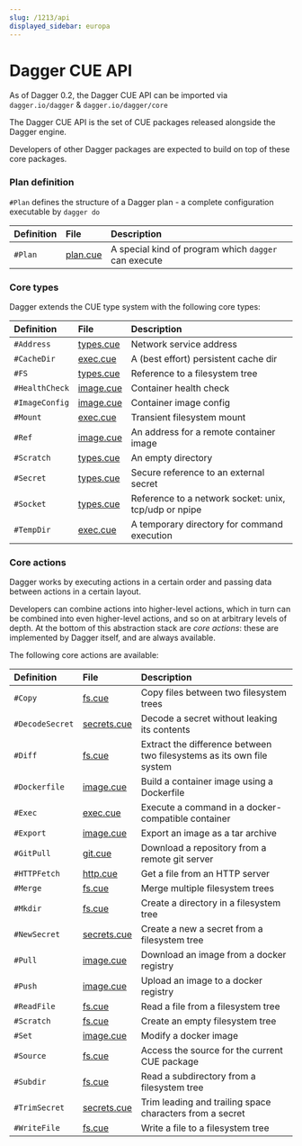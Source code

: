 ```yaml
---
slug: /1213/api
displayed_sidebar: europa
---
```


# Dagger CUE API

As of Dagger 0.2, the Dagger CUE API can be imported via `dagger.io/dagger` & `dagger.io/dagger/core`

The Dagger CUE API is the set of CUE packages released alongside the Dagger engine.

Developers of other Dagger packages are expected to build on top of these core packages.

### Plan definition

`#Plan` defines the structure of a Dagger plan - a complete configuration executable by `dagger do`

| Definition | File                                                                                   | Description                                          |
| :--        | :--                                                                                    | :--                                                  |
| `#Plan`    | [plan.cue](https://github.com/dagger/dagger/blob/v0.2.4/pkg/dagger.io/dagger/plan.cue) | A special kind of program which `dagger` can execute |

### Core types

Dagger extends the CUE type system with the following core types:

| Definition     | File                                                                                        | Description                                           |
| :--            | :--                                                                                         | :--                                                   |
| `#Address`     | [types.cue](https://github.com/dagger/dagger/blob/v0.2.4/pkg/dagger.io/dagger/types.cue)    | Network service address                               |
| `#CacheDir`    | [exec.cue](https://github.com/dagger/dagger/blob/v0.2.4/pkg/dagger.io/dagger/core/exec.cue) | A (best effort) persistent cache dir                  |
| `#FS`          | [types.cue](https://github.com/dagger/dagger/blob/v0.2.4/pkg/dagger.io/dagger/types.cue)    | Reference to a filesystem tree                        |
| `#HealthCheck` | [image.cue](https://github.com/dagger/dagger/blob/v0.2.4/pkg/dagger.io/dagger/image.cue)    | Container health check                                |
| `#ImageConfig` | [image.cue](https://github.com/dagger/dagger/blob/v0.2.4/pkg/dagger.io/dagger/image.cue)    | Container image config                                |
| `#Mount`       | [exec.cue](https://github.com/dagger/dagger/blob/v0.2.4/pkg/dagger.io/dagger/core/exec.cue) | Transient filesystem mount                            |
| `#Ref`         | [image.cue](https://github.com/dagger/dagger/blob/v0.2.4/pkg/dagger.io/dagger/image.cue)    | An address for a remote container image               |
| `#Scratch`     | [types.cue](https://github.com/dagger/dagger/blob/v0.2.4/pkg/dagger.io/dagger/types.cue)    | An empty directory                                    |
| `#Secret`      | [types.cue](https://github.com/dagger/dagger/blob/v0.2.4/pkg/dagger.io/dagger/types.cue)    | Secure reference to an external secret                |
| `#Socket`      | [types.cue](https://github.com/dagger/dagger/blob/v0.2.4/pkg/dagger.io/dagger/types.cue)    | Reference to a network socket: unix, tcp/udp or npipe |
| `#TempDir`     | [exec.cue](https://github.com/dagger/dagger/blob/v0.2.4/pkg/dagger.io/dagger/core/exec.cue) | A temporary directory for command execution           |

### Core actions

Dagger works by executing actions in a certain order and passing data between actions in a certain layout.

Developers can combine actions into higher-level actions, which in turn can be combined into even higher-level actions,
and so on at arbitrary levels of depth. At the bottom of this abstraction stack are *core actions*: these
are implemented by Dagger itself, and are always available.

The following core actions are available:

| Definition      | File                                                                                              | Description                                                           |
| :--             | :--                                                                                               | :--                                                                   |
| `#Copy`         | [fs.cue](https://github.com/dagger/dagger/blob/v0.2.4/pkg/dagger.io/dagger/core/fs.cue)           | Copy files between two filesystem trees                               |
| `#DecodeSecret` | [secrets.cue](https://github.com/dagger/dagger/blob/v0.2.4/pkg/dagger.io/dagger/core/secrets.cue) | Decode a secret without leaking its contents                          |
| `#Diff`         | [fs.cue](https://github.com/dagger/dagger/blob/v0.2.4/pkg/dagger.io/dagger/core/fs.cue)           | Extract the difference between two filesystems as its own file system |
| `#Dockerfile`   | [image.cue](https://github.com/dagger/dagger/blob/v0.2.4/pkg/dagger.io/dagger/core/image.cue)     | Build a container image using a Dockerfile                            |
| `#Exec`         | [exec.cue](https://github.com/dagger/dagger/blob/v0.2.4/pkg/dagger.io/dagger/core/exec.cue)       | Execute a command in a docker-compatible container                    |
| `#Export`       | [image.cue](https://github.com/dagger/dagger/blob/v0.2.4/pkg/dagger.io/dagger/core/image.cue)     | Export an image as a tar archive                                      |
| `#GitPull`      | [git.cue](https://github.com/dagger/dagger/blob/v0.2.4/pkg/dagger.io/dagger/core/git.cue)         | Download a repository from a remote git server                        |
| `#HTTPFetch`    | [http.cue](https://github.com/dagger/dagger/blob/v0.2.4/pkg/dagger.io/dagger/core/http.cue)       | Get a file from an HTTP server                                        |
| `#Merge`        | [fs.cue](https://github.com/dagger/dagger/blob/v0.2.4/pkg/dagger.io/dagger/core/fs.cue)           | Merge multiple filesystem trees                                       |
| `#Mkdir`        | [fs.cue](https://github.com/dagger/dagger/blob/v0.2.4/pkg/dagger.io/dagger/core/fs.cue)           | Create a directory in a filesystem tree                               |
| `#NewSecret`    | [secrets.cue](https://github.com/dagger/dagger/blob/v0.2.4/pkg/dagger.io/dagger/core/secrets.cue) | Create a new a secret from a filesystem tree                          |
| `#Pull`         | [image.cue](https://github.com/dagger/dagger/blob/v0.2.4/pkg/dagger.io/dagger/core/image.cue)     | Download an image from a docker registry                              |
| `#Push`         | [image.cue](https://github.com/dagger/dagger/blob/v0.2.4/pkg/dagger.io/dagger/core/image.cue)     | Upload an image to a docker registry                                  |
| `#ReadFile`     | [fs.cue](https://github.com/dagger/dagger/blob/v0.2.4/pkg/dagger.io/dagger/core/fs.cue)           | Read a file from a filesystem tree                                    |
| `#Scratch`      | [fs.cue](https://github.com/dagger/dagger/blob/v0.2.4/pkg/dagger.io/dagger/core/fs.cue)           | Create an empty filesystem tree                                       |
| `#Set`          | [image.cue](https://github.com/dagger/dagger/blob/v0.2.4/pkg/dagger.io/dagger/core/image.cue)     | Modify a docker image                                                 |
| `#Source`       | [fs.cue](https://github.com/dagger/dagger/blob/v0.2.4/pkg/dagger.io/dagger/core/fs.cue)           | Access the source for the current CUE package                         |
| `#Subdir`       | [fs.cue](https://github.com/dagger/dagger/blob/v0.2.4/pkg/dagger.io/dagger/core/fs.cue)           | Read a subdirectory from a filesystem tree                            |
| `#TrimSecret`   | [secrets.cue](https://github.com/dagger/dagger/blob/v0.2.4/pkg/dagger.io/dagger/core/secrets.cue) | Trim leading and trailing space characters from a secret              |
| `#WriteFile`    | [fs.cue](https://github.com/dagger/dagger/blob/v0.2.4/pkg/dagger.io/dagger/core/fs.cue)           | Write a file to a filesystem tree                                     |
